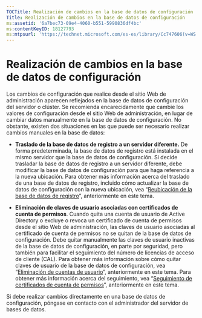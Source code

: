 ```yaml
---
TOCTitle: Realización de cambios en la base de datos de configuración
Title: Realización de cambios en la base de datos de configuración
ms:assetid: '6a7bec73-09e4-4060-b551-5990836df4bc'
ms:contentKeyID: 18127793
ms:mtpsurl: 'https://technet.microsoft.com/es-es/library/Cc747606(v=WS.10)'
---
```


Realización de cambios en la base de datos de configuración
===========================================================

Los cambios de configuración que realice desde el sitio Web de administración aparecen reflejados en la base de datos de configuración del servidor o clúster. Se recomienda encarecidamente que cambie los valores de configuración desde el sitio Web de administración, en lugar de cambiar datos manualmente en la base de datos de configuración. No obstante, existen dos situaciones en las que puede ser necesario realizar cambios manuales en la base de datos:

-   **Traslado de la base de datos de registro a un servidor diferente.** De forma predeterminada, la base de datos de registro está instalada en el mismo servidor que la base de datos de configuración. Si decide trasladar la base de datos de registro a un servidor diferente, debe modificar la base de datos de configuración para que haga referencia a la nueva ubicación. Para obtener más información acerca del traslado de una base de datos de registro, incluido cómo actualizar la base de datos de configuración con la nueva ubicación, vea “[Reubicación de la base de datos de registro](https://technet.microsoft.com/34ea8045-dc94-422e-9601-29927cfc1534)”, anteriormente en este tema.

-   **Eliminación de claves de usuario asociadas con certificados de cuenta de permisos**. Cuando quita una cuenta de usuario de Active Directory o excluye o revoca un certificado de cuenta de permisos desde el sitio Web de administración, las claves de usuario asociadas al certificado de cuenta de permisos no se quitan de la base de datos de configuración. Debe quitar manualmente las claves de usuario inactivas de la base de datos de configuración, en parte por seguridad, pero también para facilitar el seguimiento del número de licencias de acceso de cliente (CAL). Para obtener más información sobre cómo quitar claves de usuario de la base de datos de configuración, vea “[Eliminación de cuentas de usuario](https://technet.microsoft.com/bf73b141-d4d1-4807-a773-3aaff58b0db6)”, anteriormente en este tema. Para obtener más información acerca del seguimiento, vea “[Seguimiento de certificados de cuenta de permisos](https://technet.microsoft.com/5bb0f3cf-fc44-4e60-a93f-c789d6f8a902)”, anteriormente en este tema.

Si debe realizar cambios directamente en una base de datos de configuración, póngase en contacto con el administrador del servidor de bases de datos.
